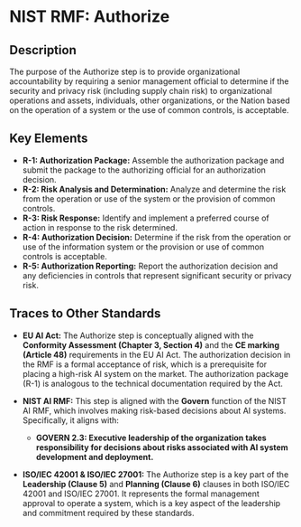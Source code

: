 # NIST RMF: Authorize

## Description

The purpose of the Authorize step is to provide organizational accountability by requiring a senior management official to determine if the security and privacy risk (including supply chain risk) to organizational operations and assets, individuals, other organizations, or the Nation based on the operation of a system or the use of common controls, is acceptable.

## Key Elements

*   **R-1: Authorization Package:** Assemble the authorization package and submit the package to the authorizing official for an authorization decision.
*   **R-2: Risk Analysis and Determination:** Analyze and determine the risk from the operation or use of the system or the provision of common controls.
*   **R-3: Risk Response:** Identify and implement a preferred course of action in response to the risk determined.
*   **R-4: Authorization Decision:** Determine if the risk from the operation or use of the information system or the provision or use of common controls is acceptable.
*   **R-5: Authorization Reporting:** Report the authorization decision and any deficiencies in controls that represent significant security or privacy risk.

## Traces to Other Standards

*   **EU AI Act:** The Authorize step is conceptually aligned with the **Conformity Assessment (Chapter 3, Section 4)** and the **CE marking (Article 48)** requirements in the EU AI Act. The authorization decision in the RMF is a formal acceptance of risk, which is a prerequisite for placing a high-risk AI system on the market. The authorization package (R-1) is analogous to the technical documentation required by the Act.

*   **NIST AI RMF:** This step is aligned with the **Govern** function of the NIST AI RMF, which involves making risk-based decisions about AI systems. Specifically, it aligns with:
    *   **GOVERN 2.3: Executive leadership of the organization takes responsibility for decisions about risks associated with AI system development and deployment.**

*   **ISO/IEC 42001 & ISO/IEC 27001:** The Authorize step is a key part of the **Leadership (Clause 5)** and **Planning (Clause 6)** clauses in both ISO/IEC 42001 and ISO/IEC 27001. It represents the formal management approval to operate a system, which is a key aspect of the leadership and commitment required by these standards.

